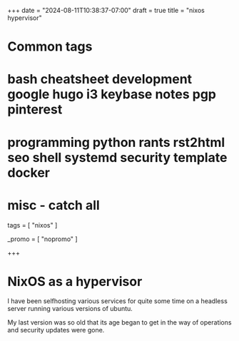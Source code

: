 +++
date = "2024-08-11T10:38:37-07:00"
draft = true
title = "nixos hypervisor"

# Common tags
# bash cheatsheet development google hugo i3 keybase notes pgp pinterest
# programming python rants rst2html seo shell systemd security template docker
#
# misc - catch all
tags = [ "nixos" ]


_promo = [ "nopromo" ]

+++


# NixOS as a hypervisor


I have been selfhosting various services for quite some time on a headless server running various versions of ubuntu.

My last version was so old that its age began to get in the way of operations and security updates were gone.

